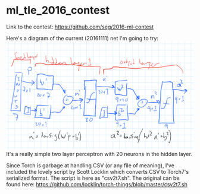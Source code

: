 # ml_tle_2016_contest

Link to the contest: https://github.com/seg/2016-ml-contest

Here's a diagram of the current (20161111) net I'm going to try:
<img src="first_tle_ml_nn.png">
It's a really simple two layer perceptron with 20 neurons in the hidden layer.

Since Torch is garbage at handling CSV (or any file of meaning), I've included the lovely script by Scott Locklin which converts CSV to Torch7's serialized format. The script is here as "csv2t7.sh". The original can be found here: https://github.com/locklin/torch-things/blob/master/csv2t7.sh


